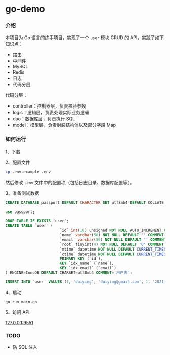 # go-demo

### 介绍

本项目为 Go 语言的练手项目，实现了一个 `user` 模块 CRUD 的 API，实践了如下知识点：    

- 路由
- 中间件
- MySQL
- Redis
- 日志
- 代码分层

代码分层：  

- controller：控制器层，负责校验参数
- logic：逻辑层，负责处理实际业务逻辑
- dao：数据库层，负责执行 SQL
- model：模型层，负责封装结构体以及部分字段 Map

### 如何运行

1、下载  

2、配置文件  

```sh
cp .env.example .env
```

然后修改 `.env` 文件中的配置项（包括日志目录、数据库配置等）。  

3、准备测试数据  

```SQL
CREATE DATABASE passport DEFAULT CHARACTER SET utf8mb4 DEFAULT COLLATE utf8mb4_unicode_ci;

use passport;

DROP TABLE IF EXISTS `user`;
CREATE TABLE `user` (
                        `id` int(10) unsigned NOT NULL AUTO_INCREMENT COMMENT '主键ID',
                        `name` varchar(50) NOT NULL DEFAULT '' COMMENT '姓名',
                        `email` varchar(50) NOT NULL DEFAULT '' COMMENT '邮箱',
                        `root` tinyint(4) NOT NULL DEFAULT '0' COMMENT 'ROOT 用户 {0：否；1：是；}',
                        `mtime` datetime NOT NULL DEFAULT CURRENT_TIMESTAMP ON UPDATE CURRENT_TIMESTAMP COMMENT '修改时间',
                        `ctime` datetime NOT NULL DEFAULT CURRENT_TIMESTAMP COMMENT '创建时间',
                        PRIMARY KEY (`id`),
                        KEY `idx_name` (`name`),
                        KEY `idx_email` (`email`)
) ENGINE=InnoDB DEFAULT CHARSET=utf8mb4 COMMENT='用户表';

INSERT INTO `user` VALUES (1, 'duiying', 'duiying@gmail.com', 1, '2021-11-04 16:53:33', '2021-11-04 16:53:33');
```

4、启动  

```sh
go run main.go
```

5、访问 API  

[127.0.0.1:9551](http://127.0.0.1:9551)

### TODO

- 防 SQL 注入
